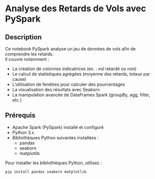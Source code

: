 # Analyse des Retards de Vols avec PySpark

## Description

Ce notebook PySpark analyse un jeu de données de vols afin de comprendre les retards.  
Il couvre notamment :

- La création de colonnes indicatrices (ex. : vol retardé ou non)
- Le calcul de statistiques agrégées (moyenne des retards, totaux par cause)
- L’utilisation de fenêtres pour calculer des pourcentages
- La visualisation des résultats avec Seaborn
- La manipulation avancée de DataFrames Spark (groupBy, agg, filter, etc.)

## Prérequis

- Apache Spark (PySpark) installé et configuré  
- Python 3.x  
- Bibliothèques Python suivantes installées :  
  - pandas  
  - seaborn  
  - matplotlib  

Pour installer les bibliothèques Python, utilisez :  
```bash
pip install pandas seaborn matplotlib
